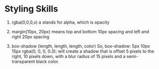# Styling Skills

1. rgba(0,0,0,x)
   a stands for alpha, which is opacity

2. margin(10px, 20px)
   means top and bottom 10px spacing and left and right 20px spacing

3. box-shadow (length, length, length, color)
   So, box-shadow: 5px 10px 15px rgba(0, 0, 0, 0.3); will create a shadow that is offset 5 pixels to the right, 10 pixels down, with a blur radius of 15 pixels and a semi-transparent black color.
